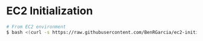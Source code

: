 # EC2 Initialization

```sh
# From EC2 environment
$ bash <(curl -s https://raw.githubusercontent.com/BenRGarcia/ec2-initialization/main/initialize.sh)
```
